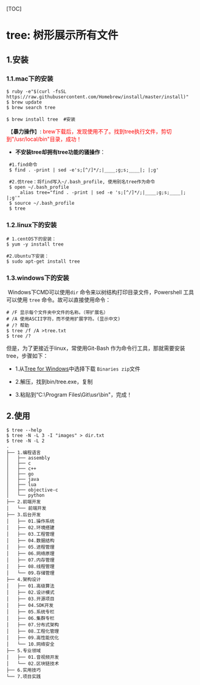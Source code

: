 [TOC]

# tree: 树形展示所有文件

## 1.安装

### 1.1.mac下的安装

```shell
$ ruby -e"$(curl -fsSL https://raw.githubusercontent.com/Homebrew/install/master/install)"
$ brew update
$ brew search tree

$ brew install tree  #安装
```

​	【**暴力操作**】:  <font color=red>brew下载后，发现使用不了。找到tree执行文件，剪切到"/usr/local/bin"目录，成功！</font>

* **不安装tree却拥有tree功能的骚操作**：

```shell
 #1.find命令
 $ find . -print | sed -e's;[^/]*/;|____;g;s;____|; |;g'
 
 #2.仿tree：将find写入~/.bash_profile, 使用别名tree作为命令
 $ open ~/.bash_profile
 	 alias tree="find . -print | sed -e 's;[^/]*/;|____;g;s;____|; |;g'"
 $ source ~/.bash_profile
 $ tree
```



### 1.2.linux下的安装

```shell
# 1.centOS下的安装：
$ yum -y install tree

#2.Ubuntu下安装：
$ sudo apt-get install tree
```



### 1.3.windows下的安装

​	Windows下CMD可以使用`dir` 命令来以树结构打印目录文件，Powershell 工具可以使用 `tree` 命令。故可以直接使用命令：

```shell
# /F 显示每个文件夹中文件的名称。（带扩展名）
# /A 使用ASCII字符，而不使用扩展字符。(显示中文)
# /? 帮助
$ tree /f /A >tree.txt
$ tree /?
```

但是，为了更接近于linux，常使用Git-Bash 作为命令行工具，那就需要安装tree，步骤如下：

* 1.从[Tree for Windows](https://link.jianshu.com/?t=http%3A%2F%2Fgnuwin32.sourceforge.net%2Fpackages%2Ftree.htm)中选择下载 `Binaries zip`文件

* 2.解压，找到bin/tree.exe，复制

* 3.粘贴到“C:\\Program Files\Git\usr\bin"，完成！

  

## 2.使用

```shell
$ tree --help
$ tree -N -L 3 -I "images" > dir.txt
$ tree -N -L 2
.
├── 1.编程语言
│   ├── assembly
│   ├── c
│   ├── c++
│   ├── go
│   ├── java
│   ├── lua
│   ├── objective-c
│   └── python
├── 2.前端开发
│   └── 前端开发
├── 3.后台开发
│   ├── 01.操作系统
│   ├── 02.环境搭建
│   ├── 03.工程管理
│   ├── 04.数据结构
│   ├── 05.进程管理
│   ├── 06.网络原理
│   ├── 07.内存管理
│   ├── 08.线程管理
│   └── 09.存储管理
├── 4.架构设计
│   ├── 01.高级算法
│   ├── 02.设计模式
│   ├── 03.开源项目
│   ├── 04.SDK开发
│   ├── 05.系统专栏
│   ├── 06.集群专栏
│   ├── 07.分布式架构
│   ├── 08.工程化管理
│   ├── 09.高性能优化
│   └── 10.网络安全
├── 5.专业领域
│   ├── 01.音视频开发
│   └── 02.区块链技术
├── 6.实用技巧
└── 7.项目实践
```



